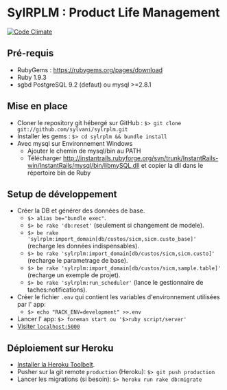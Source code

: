 # SylRPLM : Product Life Management
[![Code Climate](https://codeclimate.com/github/sylvani/sylrplm.png)](https://codeclimate.com/github/sylvani/sylrplm)

## Pré-requis

- RubyGems : https://rubygems.org/pages/download
- Ruby 1.9.3
- sgbd PostgreSQL 9.2 (defaut) ou mysql >=2.8.1

## Mise en place

- Cloner le repository git hébergé sur GitHub : `$> git clone git://github.com/sylvani/sylrplm.git`
- Installer les gems : `$> cd sylrplm && bundle install`
- Avec mysql sur Environnement Windows 
    - Ajouter le chemin de mysql/bin au PATH
    - Télécharger http://instantrails.rubyforge.org/svn/trunk/InstantRails-win/InstantRails/mysql/bin/libmySQL.dll
    et copier la dll dans le répertoire bin de Ruby

## Setup de développement

- Créer la DB et générer des données de base.
    - `$> alias be="bundle exec"`.
    - `$> be rake 'db:reset'` (seulement si changement de modele).
    - `$> be rake 'sylrplm:import_domain[db/custos/sicm,sicm.custo_base]'` (recharge les données indispensables).
    - `$> be rake 'sylrplm:import_domain[db/custos/sicm,sicm.custo]'` (recharge le parametrage de base).
    - `$> be rake 'sylrplm:import_domain[db/custos/sicm,sample.table]'` (recharge un exemple de projet).
    - `$> be rake 'sylrplm:run_scheduler'` (lance le gestionnaire de taches:notifications).
- Créer le fichier `.env` qui contient les variables d'environnement utilisées par l' app:
    - `$> echo "RACK_ENV=development" >>.env`
- Lancer l' app: `$> foreman start ou '$>ruby script/server'` 
- [Visiter `localhost:5000`](http://localhost:5000)

## Déploiement sur Heroku

- [Installer la Heroku Toolbelt](https://toolbelt.heroku.com).
- Pusher sur la git remote `production` (Heroku): `$> git push production`
- Lancer les migrations (si besoin): `$> heroku run rake db:migrate`
